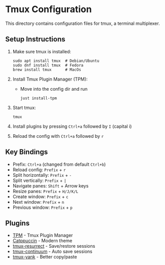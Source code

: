# Tmux Configuration

This directory contains configuration files for tmux, a terminal multiplexer.

## Setup Instructions

1. Make sure tmux is installed:
   ```
   sudo apt install tmux  # Debian/Ubuntu
   sudo dnf install tmux  # Fedora
   brew install tmux      # MacOs
   ```

1. Install Tmux Plugin Manager (TPM):
   - Move into the config dir and run
      ```
      just install-tpm
      ```

1. Start tmux:
   ```
   tmux
   ```

1. Install plugins by pressing `Ctrl+a` followed by `I` (capital i)

1. Reload the config with `Ctrl+a` followed by `r`

## Key Bindings

- Prefix: `Ctrl+a` (changed from default `Ctrl+b`)
- Reload config: `Prefix` + `r`
- Split horizontally: `Prefix` + `-`
- Split vertically: `Prefix` + `|`
- Navigate panes: `Shift` + Arrow keys
- Resize panes: `Prefix` + `H/J/K/L`
- Create window: `Prefix` + `c`
- Next window: `Prefix` + `n`
- Previous window: `Prefix` + `p`

## Plugins

- [TPM](https://github.com/tmux-plugins/tpm) - Tmux Plugin Manager
- [Catppuccin](https://github.com/catppuccin/tmux) - Modern theme
- [tmux-resurrect](https://github.com/tmux-plugins/tmux-resurrect) - Save/restore sessions
- [tmux-continuum](https://github.com/tmux-plugins/tmux-continuum) - Auto save sessions
- [tmux-yank](https://github.com/tmux-plugins/tmux-yank) - Better copy/paste
